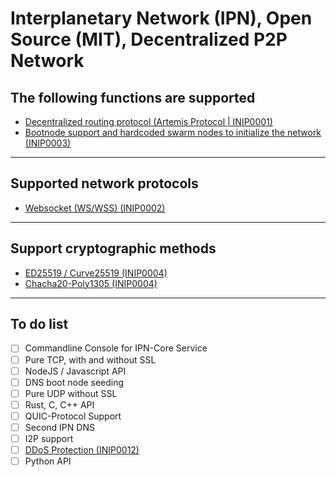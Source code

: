 # Interplanetary Network (IPN), Open Source (MIT), Decentralized P2P Network

## The following functions are supported
- [Decentralized routing protocol (Artemis Protocol | INIP0001)](https://github.com/fluffelpuff/ipncore/blob/main/inips/inip_0001_de.mediawiki)
- [Bootnode support and hardcoded swarm nodes to initialize the network (INIP0003)](https://github.com/fluffelpuff/ipncore/blob/main/inips/inip_0003_de.mediawiki)
---


## Supported network protocols
- [Websocket (WS/WSS) (INIP0002)](https://github.com/fluffelpuff/ipncore/blob/main/inips/inip_0002_de.mediawiki)
---


## Support cryptographic methods
- [ED25519 / Curve25519 (INIP0004)](https://github.com/fluffelpuff/ipncore/blob/main/inips/inip_0004_de.mediawiki)
- [Chacha20-Poly1305 (INIP0004)](https://github.com/fluffelpuff/ipncore/blob/main/inips/inip_0004_de.mediawiki)
---


## To do list
- [ ] Commandline Console for IPN-Core Service
- [ ] Pure TCP, with and without SSL
- [ ] NodeJS / Javascript API
- [ ] DNS boot node seeding
- [ ] Pure UDP without SSL
- [ ] Rust, C, C++ API
- [ ] QUIC-Protocol Support
- [ ] Second IPN DNS
- [ ] I2P support
- [ ] [DDoS Protection (INIP0012)](https://github.com/fluffelpuff/ipncore/blob/main/inips/inip_0012_de.mediawiki)
- [ ] Python API
